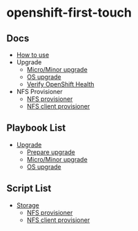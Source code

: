 # openshift-first-touch

## Docs
- [How to use](./docs/how-to-use.md)
- Upgrade
  - [Micro/Minor upgrade](./docs/upgrade/upgrade.md)
  - [OS upgrade](./docs/upgrade/upgrade-os.md)
  - [Verify OpenShift Health](./docs/upgrade/verify-ocp-health.md)
- NFS Provisioner
  - [NFS provisioner](./docs/storage/nfs/nfs-provisioner.md)
  - [NFS client provisioner](./docs/storage/nfs/nfs-client-provisioner.md)

## Playbook List
- [Upgrade](./ansible/playbooks/upgrade)
  - [Prepare upgrade](./ansible/playbooks/upgrade/prepare_for_upgrade.yml)
  - [Micro/Minor upgrade](./ansible/playbooks/upgrade/upgrade-to-latest-version.yml)
  - [OS upgrade](./ansible/playbooks/upgrade/upgrade-os.yml)

## Script List
- [Storage](./script/storage)
  - [NFS provisioner](./scripts/storage/nfs-provisioner)
  - [NFS client provisioner](./scripts/storage/nfs-client-provisioner)

